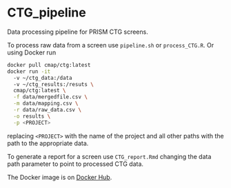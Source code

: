 # CTG_pipeline
Data processing pipeline for PRISM CTG screens.

To process raw data from a screen use `pipeline.sh` or `process_CTG.R`. Or using Docker run
``` bash
docker pull cmap/ctg:latest
docker run -it
  -v ~/ctg_data:/data
  -v ~/ctg_results:/resuts \
  cmap/ctg:latest \
  -f data/mergedfile.csv \
  -m data/mapping.csv \
  -r data/raw_data.csv \
  -o results \
  -p <PROJECT>
```
replacing `<PROJECT>` with the name of the project and all other paths with the path to the appropriate data.

To generate a report for a screen use `CTG_report.Rmd` changing the data path parameter to point to processed CTG data.

The Docker image is on [Docker Hub](https://hub.docker.com/repository/docker/cmap/ctg).
